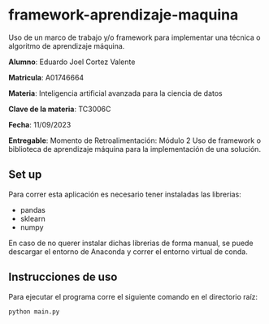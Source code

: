 # framework-aprendizaje-maquina
Uso de un marco de trabajo y/o framework para implementar una técnica o algoritmo de aprendizaje máquina.

**Alumno**: Eduardo Joel Cortez Valente

**Matricula**: A01746664

**Materia**: Inteligencia artificial avanzada para la ciencia de datos

**Clave de la materia**: TC3006C

**Fecha**: 11/09/2023

**Entregable**: Momento de Retroalimentación: Módulo 2 Uso de framework o biblioteca de aprendizaje máquina para la implementación de una solución.

## Set up

Para correr esta aplicación es necesario tener instaladas las librerias:
* pandas
* sklearn
* numpy

En caso de no querer instalar dichas librerias de forma manual, se puede descargar el entorno de Anaconda y correr el entorno virtual de conda.

## Instrucciones de uso

Para ejecutar el programa corre el siguiente comando en el directorio raíz:
```shell
python main.py
```